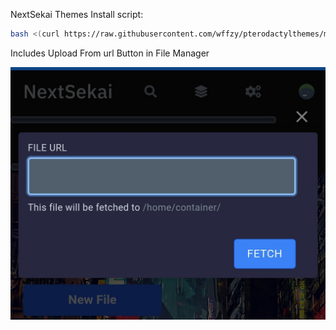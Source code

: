NextSekai Themes
Install script:
```sh
bash <(curl https://raw.githubusercontent.com/wffzy/pterodactylthemes/main/install.sh)
```
<p>Includes Upload From url Button in File Manager</p>
<img src="IMG_20230224_081346.jpg">
